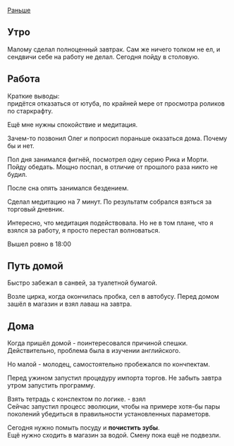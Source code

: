 [Раньше](2019.11.12.md)
## Утро
Малому сделал полноценный завтрак. Сам же ничего толком не ел, и сендвичи себе на работу не делал. Сегодня пойду в столовую.
## Работа
Краткие выводы:  
придётся отказаться от ютуба, по крайней мере от просмотра роликов по старкрафту.

Ещё мне нужны спокойствие и медитация.

Зачем-то позвонил Олег и попросил пораньше оказаться дома. Почему бы и нет.

Пол дня занимался фигнёй, посмотрел одну серию Рика и Морти.  
Пойду обедать.
Мощно поспал, в отличие от прошлого раза никто не будил.

После сна опять занимался бездением.

Сделал медитацию на 7 минут. По результатм собрался взяться за торговый дневник.

Интересно, что медитация подействовала. Но не в том плане, что я взялся за работу, я просто перестал волноваться.

Вышел ровно в 18:00
## Путь домой
Быстро забежал в санвей, за туалетной бумагой.

Возле цирка, когда окончилась пробка, сел в автобусу. Перед домом зашёл в магазин и взял лаваш на завтра.
## Дома
Когда пришёл домой - поинтересовался причиной спешки. Действительно, проблема была в изучении английского.

Но малой - молодец, самостоятельно пробежался по кончпектам.

Перед ужином запустил процедуру импорта торгов. Не забыть завтра утром запустить программу.

Взять тетрадь с конспектом по логике. - взял  
Сейчас запустил процесс эволюции, чтобы на примере хотя-бы пары поколений убедиться в правильности установленных параметорв.

Сегодня нужно помыть посуду и **почистить зубы**.  
Ещё нужно сходить в магазин за водой. Смену пока ещё не подвезли.